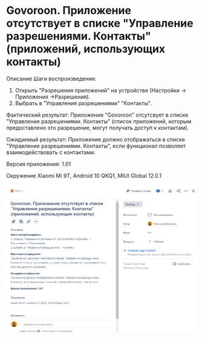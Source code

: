 # Govoroon. Приложение отсутствует в списке "Управление разрешениями. Контакты" (приложений, использующих контакты)

Описание
Шаги воспроизведения:
1. Открыть "Разрешения приложений" на устройстве (Настройки -> Приложения ->Разрешения).
2. Выбрать в "Управления разрешениями" "Контакты".

Фактический результат:
Приложение "Govoroon" отсутсвует в списке "Управление разрешениями. Контакты" (список приложений, которым предоставлено это разрешение, могут получать доступ к контактам).

Ожидаемый результат:
Приложение должно отображаться в списке "Управление разрешениями. Контакты", если функционал позволяет взаимодействовать с контактами.

Версия приложения: 1.01

Окружение
Xiaomi Mi 9T, Android 10 QKQ1, MIUI Global 12.0.1

![alt text](screenshots/TMA-3.png "Описание")

